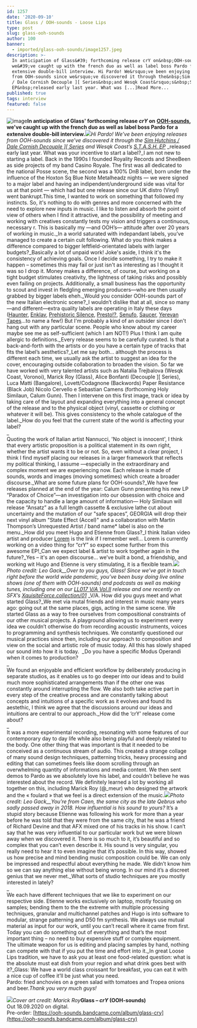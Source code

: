 ```yaml
---
id: 1257
date: '2020-09-10'
title: Glass / OOH-sounds - Loose Lips
type: post
slug: glass-ooh-sounds
author: 100
banner:
  - imported/glass-ooh-sounds/image1257.jpeg
description: >-
  In anticipation of Glass&#39; forthcoming release crY on&nbsp;OOH-sounds,
  we&#39;ve caught up with the french duo as well as label boss Pardo for a
  extensive double-bill interview. Hi Pardo! We&rsquo;ve been enjoying releases
  from OOH-sounds since we&rsquo;ve discovered it through the&nbsp;Sim Hutchins
  / Dale Cornish Decouple ][ Series&nbsp;and Wesqk Coast&rsquo;s&nbsp;S.T.A.S.H.
  EP&nbsp;released early last year. What was [...]Read More...
published: true
tags: interview
featured: false
---
```

![image](../imported/glass-ooh-sounds/image1257.jpeg)**In anticipation of Glass' forthcoming release _crY_ on** [**OOH-sounds**](https://ooh-sounds.bandcamp.com/)**, we've caught up with the french duo as well as label boss Pardo for a extensive double-bill interview.**![](/wp-content/uploads/live/img/wysiwyg/5f5c9fb35ec52.png)_Hi Pardo! We’ve been enjoying releases from OOH-sounds since we’ve discovered it through the_ [_Sim Hutchins / Dale Cornish Decouple \]\[ Series_](https://ooh-sounds.bandcamp.com/album/dale-cornish-sim-hutchins-decouple-series) _and Wesqk Coast’s_ [_S.T.A.S.H. EP_](https://ooh-sounds.bandcamp.com/album/wesqk-coast-s-t-a-s-h) _released early last year. What was your incentive to start a label?_I am not new to starting a label. Back in the 1990s I founded Royality Records and SheeBeen as side projects of my band Casino Royale. The first was all dedicated to the national Posse scene, the second was a 100% DnB label, born under the influence of the Hoxton Sq Blue Note Metalheadz nights — we were signed to a major label and having an indipendent/underground side was vital for us at that point — which had but one release since our UK distro (Vinyl) went bankrupt.This time, I wanted to work on something that followed my instincts. So, it's nothing to do with genres and more concerned with the need to explore new inputs in music. I like to listen and absorb the point of view of others when I find it attractive, and the possibility of meeting and working with creatives constantly tests my vision and triggers a continuous, necessary r. This is basically my —and OOH’s— attitude after over 20 years of working in music._In a world saturated with indepandant labels, you’ve managed to create a certain cult following. What do you think makes a difference compared to bigger leftfield-orientated labels with larger budgets?_Basically a lot of unpaid work! Joke's aside, I think it's the consistency of achieving goals. Once I decide something, I try to make it happen – sometimes this may fail or just isn't as interesting as I thought it was so I drop it. Money makes a difference, of course, but working on a tight budget stimulates creativity, the lightness of taking risks and possibly even failing on projects. Additionally, a small business has the opportunity to scout and invest in fledgling emerging producers—who are then usually grabbed by bigger labels eheh._Would you consider OOH-sounds part of the new Italian electronic scene?_I wouldn’t dislike that at all, since so many—and different—extra quality labels are operating in Italy these days ([Haunter](https://haunterrecords.bandcamp.com/), [Enklav](https://enklav.bandcamp.com/), [Prehistoric Silence](https://prehistoricsilence.bandcamp.com/), [Presto!?](https://prestorecords.bandcamp.com/), [Senufo](http://www.senufoeditions.com/), [Saucer](https://www.discogs.com/label/1620654-Saucers-2), [Yerevan Tapes](https://yerevantapes.bandcamp.com/)…to name a few!) But I'm probably a kind of an outsider since I don't hang out with any particular scene. People who know about my career maybe see me as self-sufficient (which I am NOT!) Plus I think I am quite allergic to definitions._Every release seems to be carefully curated. Is that a back-and-forth with the artists or do you have a certain type of tracks that fits the label’s aesthetics?_Let me say both… although the process is different each time, we usually ask the artist to suggest an idea for the cover, encouraging outside collaboration to broaden the vision. So far we have worked with very talented artists such as Natalia Trejbalova (Wesqk Coast, Voronoi), Marick Roy (Glass), Alice Bonfanti (Decouple \]\[ Series), Luca Matti (Bangalore), Lovett/Codagnone (Backwords) Paper Resistance (Black Job) Nicolo Cervello e Sebastian Camens (forthcoming Holy Similaun, Calum Gunn). Then I intervene on this first image, track or idea by taking care of the layout and expanding everything into a general concept of the release and to the physical object (vinyl, cassette or clothing or whatever it will be). This gives consistency to the whole catalogue of the label._How do you feel that the current state of the world is affecting your label?  
_  
Quoting the work of Italian artist Nannucci, 'No object is innocent', I think that every artistic proposition is a political statement in its own right, whether the artist wants it to be or not. So, even without a clear project, I think I find myself placing our releases in a larger framework that reflects my political thinking, I assume —especially in the extraordinary and complex moment we are experiencing now. Each release is made of sounds, words and images (moving sometimes) which create a broader discourse._What are some future plans for OOH-sounds?_We have few releases planned at the end of the year: Calum Gunn presenting his new LP “Paradox of Choice”—an investigation into our obsession with choice and the capacity to handle a large amount of information— Holy Similaun will release “Ansatz” as a full length cassette & exclusive lathe cut about uncertainty and the mutation of our "safe spaces”, GEORGIA will drop their next vinyl album "State Effect (Accel)" and a collaboration with Martin Thompson’s Unrequested Artist / band name\* label is also on the menu._How did you meet Hugo and Etienne from Glass?_I think Italian video artist and producer [Lorem](https://www.instagram.com/lorem_____/) is the link if I remember well… Lorem is currently working on a video thing for “crY” so expect some further  from this awesome EP!_Can we expect label & artist to work together again in the future?_Yes – it's an open discourse… we’ve built a bond, a friendship, and working wit Hugo and Etienne is very stimulating, it is a flexible team.![](/wp-content/uploads/live/img/wysiwyg/5f5c935237bd3.jpg)_Photo credit: Leo Gack__Over to you guys, Glass! Since we’ve got in touch right before the world wide pandemic, you’ve been busy doing live online shows (one of them with OOH-sounds) and podcasts as well as making tunes, including one on our_ [_LL017 V/A Vol.II_](https://looselips123.bandcamp.com/album/ll017-v-a-vol-ii-in-aid-of-ruff-sqwad-arts-foundation) _release and one recently on SFX’s_ [_XquisiteForce.collection/01_](https://sfx-space.bandcamp.com/album/xquisiteforce-collection-01) _V/A. How did you guys meet and what started Glass?_We met via mutal friends and interest in music many years ago: going out at the same places, gigs, acting in the same scene. We started Glass as a way to free ourselves from compositional constraints of our other musical projects. A playground allowing us to experiment every idea we couldn’t otherwise do from recording acoustic instruments, voices to programming and synthesis techniques. We constantly questioned our musical practices since then, including our approach to composition and view on the social and artistic role of music today. All this has slowly shaped our sound into how it is today.  _Do you have a specific Modus Operandi when it comes to production?  
_  
We found an enjoyable and efficient workflow by deliberately producing in separate studios, as it enables us to go deeper into our ideas and to build much more sophisticated arrangements than if the other one was constantly around interrupting the flow. We also both take active part in every step of the creative process and are constantly talking about concepts and intuitions of a specific work as it evolves and found its aestethic, I think we agree that the discussions around our ideas and intuitions are central to our approach._How did the ‘crY’ release come about?  
_  
It was a more experimental recording, resonating with some features of our contemporary day to day life while also being playful and deeply related to the body. One other thing that was important is that it needed to be conceived as a continuous stream of audio. This created a strange collage of many sound design techniques, patterning tricks, heavy processing and editing that can sometimes feels like doom scrolling through an overwhelming quantity of informations and media content. We then sent demos to Pardo as we absolutely love his label, and couldn’t believe he was interested about the record. We definitely learned a lot by working all together on this, including Marick Roy (@\_meur) who designed the artwork and the « foulard » that we feel is a direct extension of the music.![](/wp-content/uploads/live/img/wysiwyg/5f5c93b4882e0.jpg)_Photo credit: Leo Gack__You’re from Caen, the same city as the late Qebrus who sadly passed away in 2018. How influential is his sound to yours?_ It’s a stupid story because Etienne was following his work for more than a year before he was told that they were from the same city, that he was a friend of Richard Devine and that AFX mixed one of his tracks in his show. I can’t say that he was very influential to our particular work but we were blown away when we discovered it. There is so much to it, it’s beautiful and so complex that you can’t even describe it. His sound is very singular, you really need to hear it to even imagine that it’s possible. In this way, showed us how precise and mind bending music composition could be. We can only be impressed and respectful about everything he made. We didn’t know him so we can say anything else without being wrong. In our mind it’s a discreet genius that we never met._What sorts of studio techniques are you mostly interested in lately?  
_  
We each have different techniques that we like to experiment on our respective side. Etienne works exclusively on laptop, mostly focusing on samples; bending them to the the extreme with multiple processing techniques, granular and multichannel patches and Hugo is into software to modular, strange patterning and D50 fm synthesis. We always use mutual material as input for our work, until you can’t recall where it came from first. Today you can do something out of everything and that’s the most important thing – no need to buy expensive stuff or complex equipment. The ultimate weapon for us is editing and placing samples by hand, nothing can compete with that if you put the time and effort into it._In great Loose Lips tradition, we have to ask you at least one food-related question: what is the absolute must eat dish from your region and what drink goes best with it?_Glass: We have a world class croissant for breakfast, you can eat it with a nice cup of coffee it’ll be just what you need.  
Pardo: fried anchovies on a green salad with tomatoes and Tropea onions and beer._Thank you very much guys!_

![](/wp-content/uploads/live/img/wysiwyg/5f5c99149c94a.jpg)_Cover art credit: Marick Roy_**Glass – _crY_ (OOH-sounds)**  
Out 18.09.2020 on digital.  
Pre-order: [https://ooh-sounds.bandcamp.com/album/glass-cry](https://ooh-sounds.bandcamp.com/album/glass-cry)